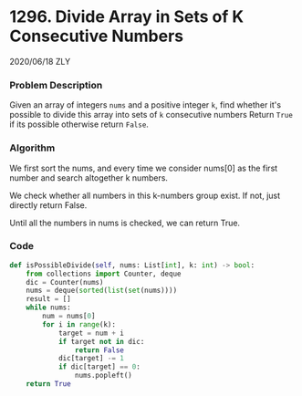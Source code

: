 # 1296. Divide Array in Sets of K Consecutive Numbers

2020/06/18 ZLY

### Problem Description

Given an array of integers `nums` and a positive integer `k`, find whether it's possible to divide this array into sets of `k` consecutive numbers
Return `True` if its possible otherwise return `False`.



### Algorithm

We first sort the nums, and every time we consider nums[0] as the first number and search altogether k numbers.

We check whether all numbers in this k-numbers group exist. If not, just directly return False.

Until all the numbers in nums is checked, we can return True.



### Code

```python
def isPossibleDivide(self, nums: List[int], k: int) -> bool:
    from collections import Counter, deque
    dic = Counter(nums)
    nums = deque(sorted(list(set(nums))))
    result = []
    while nums:
        num = nums[0]
        for i in range(k):
            target = num + i
            if target not in dic:
                return False
            dic[target] -= 1
            if dic[target] == 0:
                nums.popleft()
    return True
```